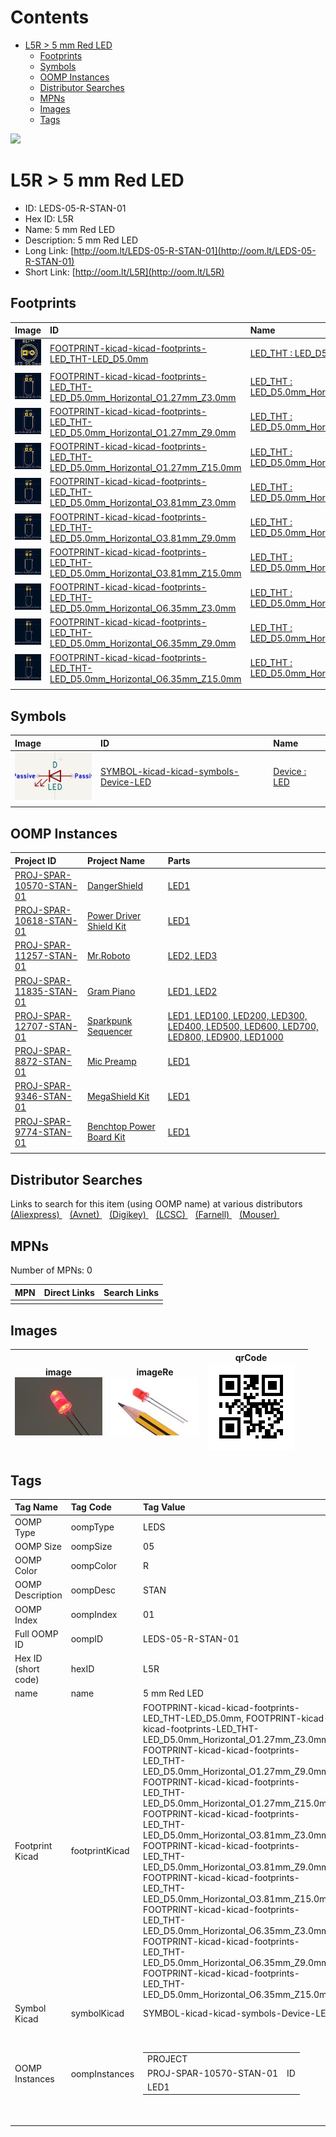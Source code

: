 



Contents
========

* [L5R > 5 mm Red LED](#l5r--5-mm-red-led)
	* [Footprints](#footprints)
	* [Symbols](#symbols)
	* [OOMP Instances](#oomp-instances)
	* [Distributor Searches](#distributor-searches)
	* [MPNs](#mpns)
	* [Images](#images)
	* [Tags](#tags)
  
![][im]
# L5R > 5 mm Red LED

- ID: LEDS-05-R-STAN-01
- Hex ID: L5R
- Name: 5 mm Red LED
- Description: 5 mm Red LED
- Long Link: [http://oom.lt/LEDS-05-R-STAN-01](http://oom.lt/LEDS-05-R-STAN-01)
- Short Link: [http://oom.lt/L5R](http://oom.lt/L5R)

## Footprints
  

|Image|ID|Name|
| :--- | :--- | :--- |
|[![](https://raw.githubusercontent.com/oomlout/oomlout_OOMP_eda_V2/main/FOOTPRINT/kicad/kicad-footprints/LED_THT/LED_D5.0mm/image_140.png)](https://github.com/oomlout/oomlout_OOMP_eda_V2/tree/main/FOOTPRINT/kicad/kicad-footprints/LED_THT/LED_D5.0mm/)|[FOOTPRINT-kicad-kicad-footprints-LED_THT-LED_D5.0mm](https://github.com/oomlout/oomlout_OOMP_eda_V2/tree/main/FOOTPRINT/kicad/kicad-footprints/LED_THT/LED_D5.0mm/)|[LED_THT : LED_D5.0mm](https://github.com/oomlout/oomlout_OOMP_eda_V2/tree/main/FOOTPRINT/kicad/kicad-footprints/LED_THT/LED_D5.0mm/)|
|[![](https://raw.githubusercontent.com/oomlout/oomlout_OOMP_eda_V2/main/FOOTPRINT/kicad/kicad-footprints/LED_THT/LED_D5.0mm_Horizontal_O1.27mm_Z3.0mm/image_140.png)](https://github.com/oomlout/oomlout_OOMP_eda_V2/tree/main/FOOTPRINT/kicad/kicad-footprints/LED_THT/LED_D5.0mm_Horizontal_O1.27mm_Z3.0mm/)|[FOOTPRINT-kicad-kicad-footprints-LED_THT-LED_D5.0mm_Horizontal_O1.27mm_Z3.0mm](https://github.com/oomlout/oomlout_OOMP_eda_V2/tree/main/FOOTPRINT/kicad/kicad-footprints/LED_THT/LED_D5.0mm_Horizontal_O1.27mm_Z3.0mm/)|[LED_THT : LED_D5.0mm_Horizontal_O1.27mm_Z3.0mm](https://github.com/oomlout/oomlout_OOMP_eda_V2/tree/main/FOOTPRINT/kicad/kicad-footprints/LED_THT/LED_D5.0mm_Horizontal_O1.27mm_Z3.0mm/)|
|[![](https://raw.githubusercontent.com/oomlout/oomlout_OOMP_eda_V2/main/FOOTPRINT/kicad/kicad-footprints/LED_THT/LED_D5.0mm_Horizontal_O1.27mm_Z9.0mm/image_140.png)](https://github.com/oomlout/oomlout_OOMP_eda_V2/tree/main/FOOTPRINT/kicad/kicad-footprints/LED_THT/LED_D5.0mm_Horizontal_O1.27mm_Z9.0mm/)|[FOOTPRINT-kicad-kicad-footprints-LED_THT-LED_D5.0mm_Horizontal_O1.27mm_Z9.0mm](https://github.com/oomlout/oomlout_OOMP_eda_V2/tree/main/FOOTPRINT/kicad/kicad-footprints/LED_THT/LED_D5.0mm_Horizontal_O1.27mm_Z9.0mm/)|[LED_THT : LED_D5.0mm_Horizontal_O1.27mm_Z9.0mm](https://github.com/oomlout/oomlout_OOMP_eda_V2/tree/main/FOOTPRINT/kicad/kicad-footprints/LED_THT/LED_D5.0mm_Horizontal_O1.27mm_Z9.0mm/)|
|[![](https://raw.githubusercontent.com/oomlout/oomlout_OOMP_eda_V2/main/FOOTPRINT/kicad/kicad-footprints/LED_THT/LED_D5.0mm_Horizontal_O1.27mm_Z15.0mm/image_140.png)](https://github.com/oomlout/oomlout_OOMP_eda_V2/tree/main/FOOTPRINT/kicad/kicad-footprints/LED_THT/LED_D5.0mm_Horizontal_O1.27mm_Z15.0mm/)|[FOOTPRINT-kicad-kicad-footprints-LED_THT-LED_D5.0mm_Horizontal_O1.27mm_Z15.0mm](https://github.com/oomlout/oomlout_OOMP_eda_V2/tree/main/FOOTPRINT/kicad/kicad-footprints/LED_THT/LED_D5.0mm_Horizontal_O1.27mm_Z15.0mm/)|[LED_THT : LED_D5.0mm_Horizontal_O1.27mm_Z15.0mm](https://github.com/oomlout/oomlout_OOMP_eda_V2/tree/main/FOOTPRINT/kicad/kicad-footprints/LED_THT/LED_D5.0mm_Horizontal_O1.27mm_Z15.0mm/)|
|[![](https://raw.githubusercontent.com/oomlout/oomlout_OOMP_eda_V2/main/FOOTPRINT/kicad/kicad-footprints/LED_THT/LED_D5.0mm_Horizontal_O3.81mm_Z3.0mm/image_140.png)](https://github.com/oomlout/oomlout_OOMP_eda_V2/tree/main/FOOTPRINT/kicad/kicad-footprints/LED_THT/LED_D5.0mm_Horizontal_O3.81mm_Z3.0mm/)|[FOOTPRINT-kicad-kicad-footprints-LED_THT-LED_D5.0mm_Horizontal_O3.81mm_Z3.0mm](https://github.com/oomlout/oomlout_OOMP_eda_V2/tree/main/FOOTPRINT/kicad/kicad-footprints/LED_THT/LED_D5.0mm_Horizontal_O3.81mm_Z3.0mm/)|[LED_THT : LED_D5.0mm_Horizontal_O3.81mm_Z3.0mm](https://github.com/oomlout/oomlout_OOMP_eda_V2/tree/main/FOOTPRINT/kicad/kicad-footprints/LED_THT/LED_D5.0mm_Horizontal_O3.81mm_Z3.0mm/)|
|[![](https://raw.githubusercontent.com/oomlout/oomlout_OOMP_eda_V2/main/FOOTPRINT/kicad/kicad-footprints/LED_THT/LED_D5.0mm_Horizontal_O3.81mm_Z9.0mm/image_140.png)](https://github.com/oomlout/oomlout_OOMP_eda_V2/tree/main/FOOTPRINT/kicad/kicad-footprints/LED_THT/LED_D5.0mm_Horizontal_O3.81mm_Z9.0mm/)|[FOOTPRINT-kicad-kicad-footprints-LED_THT-LED_D5.0mm_Horizontal_O3.81mm_Z9.0mm](https://github.com/oomlout/oomlout_OOMP_eda_V2/tree/main/FOOTPRINT/kicad/kicad-footprints/LED_THT/LED_D5.0mm_Horizontal_O3.81mm_Z9.0mm/)|[LED_THT : LED_D5.0mm_Horizontal_O3.81mm_Z9.0mm](https://github.com/oomlout/oomlout_OOMP_eda_V2/tree/main/FOOTPRINT/kicad/kicad-footprints/LED_THT/LED_D5.0mm_Horizontal_O3.81mm_Z9.0mm/)|
|[![](https://raw.githubusercontent.com/oomlout/oomlout_OOMP_eda_V2/main/FOOTPRINT/kicad/kicad-footprints/LED_THT/LED_D5.0mm_Horizontal_O3.81mm_Z15.0mm/image_140.png)](https://github.com/oomlout/oomlout_OOMP_eda_V2/tree/main/FOOTPRINT/kicad/kicad-footprints/LED_THT/LED_D5.0mm_Horizontal_O3.81mm_Z15.0mm/)|[FOOTPRINT-kicad-kicad-footprints-LED_THT-LED_D5.0mm_Horizontal_O3.81mm_Z15.0mm](https://github.com/oomlout/oomlout_OOMP_eda_V2/tree/main/FOOTPRINT/kicad/kicad-footprints/LED_THT/LED_D5.0mm_Horizontal_O3.81mm_Z15.0mm/)|[LED_THT : LED_D5.0mm_Horizontal_O3.81mm_Z15.0mm](https://github.com/oomlout/oomlout_OOMP_eda_V2/tree/main/FOOTPRINT/kicad/kicad-footprints/LED_THT/LED_D5.0mm_Horizontal_O3.81mm_Z15.0mm/)|
|[![](https://raw.githubusercontent.com/oomlout/oomlout_OOMP_eda_V2/main/FOOTPRINT/kicad/kicad-footprints/LED_THT/LED_D5.0mm_Horizontal_O6.35mm_Z3.0mm/image_140.png)](https://github.com/oomlout/oomlout_OOMP_eda_V2/tree/main/FOOTPRINT/kicad/kicad-footprints/LED_THT/LED_D5.0mm_Horizontal_O6.35mm_Z3.0mm/)|[FOOTPRINT-kicad-kicad-footprints-LED_THT-LED_D5.0mm_Horizontal_O6.35mm_Z3.0mm](https://github.com/oomlout/oomlout_OOMP_eda_V2/tree/main/FOOTPRINT/kicad/kicad-footprints/LED_THT/LED_D5.0mm_Horizontal_O6.35mm_Z3.0mm/)|[LED_THT : LED_D5.0mm_Horizontal_O6.35mm_Z3.0mm](https://github.com/oomlout/oomlout_OOMP_eda_V2/tree/main/FOOTPRINT/kicad/kicad-footprints/LED_THT/LED_D5.0mm_Horizontal_O6.35mm_Z3.0mm/)|
|[![](https://raw.githubusercontent.com/oomlout/oomlout_OOMP_eda_V2/main/FOOTPRINT/kicad/kicad-footprints/LED_THT/LED_D5.0mm_Horizontal_O6.35mm_Z9.0mm/image_140.png)](https://github.com/oomlout/oomlout_OOMP_eda_V2/tree/main/FOOTPRINT/kicad/kicad-footprints/LED_THT/LED_D5.0mm_Horizontal_O6.35mm_Z9.0mm/)|[FOOTPRINT-kicad-kicad-footprints-LED_THT-LED_D5.0mm_Horizontal_O6.35mm_Z9.0mm](https://github.com/oomlout/oomlout_OOMP_eda_V2/tree/main/FOOTPRINT/kicad/kicad-footprints/LED_THT/LED_D5.0mm_Horizontal_O6.35mm_Z9.0mm/)|[LED_THT : LED_D5.0mm_Horizontal_O6.35mm_Z9.0mm](https://github.com/oomlout/oomlout_OOMP_eda_V2/tree/main/FOOTPRINT/kicad/kicad-footprints/LED_THT/LED_D5.0mm_Horizontal_O6.35mm_Z9.0mm/)|
|[![](https://raw.githubusercontent.com/oomlout/oomlout_OOMP_eda_V2/main/FOOTPRINT/kicad/kicad-footprints/LED_THT/LED_D5.0mm_Horizontal_O6.35mm_Z15.0mm/image_140.png)](https://github.com/oomlout/oomlout_OOMP_eda_V2/tree/main/FOOTPRINT/kicad/kicad-footprints/LED_THT/LED_D5.0mm_Horizontal_O6.35mm_Z15.0mm/)|[FOOTPRINT-kicad-kicad-footprints-LED_THT-LED_D5.0mm_Horizontal_O6.35mm_Z15.0mm](https://github.com/oomlout/oomlout_OOMP_eda_V2/tree/main/FOOTPRINT/kicad/kicad-footprints/LED_THT/LED_D5.0mm_Horizontal_O6.35mm_Z15.0mm/)|[LED_THT : LED_D5.0mm_Horizontal_O6.35mm_Z15.0mm](https://github.com/oomlout/oomlout_OOMP_eda_V2/tree/main/FOOTPRINT/kicad/kicad-footprints/LED_THT/LED_D5.0mm_Horizontal_O6.35mm_Z15.0mm/)|
||||

## Symbols
  

|Image|ID|Name|
| :--- | :--- | :--- |
|[![](https://raw.githubusercontent.com/oomlout/oomlout_OOMP_eda_V2/main/SYMBOL/kicad/kicad-symbols/Device/LED/image_140.png)](https://github.com/oomlout/oomlout_OOMP_eda_V2/tree/main/SYMBOL/kicad/kicad-symbols/Device/LED/)|[SYMBOL-kicad-kicad-symbols-Device-LED](https://github.com/oomlout/oomlout_OOMP_eda_V2/tree/main/SYMBOL/kicad/kicad-symbols/Device/LED/)|[Device : LED](https://github.com/oomlout/oomlout_OOMP_eda_V2/tree/main/SYMBOL/kicad/kicad-symbols/Device/LED/)|
||||

## OOMP Instances
  

|Project ID|Project Name|Parts|
| :--- | :--- | :--- |
|[PROJ-SPAR-10570-STAN-01](https://github.com/oomlout/oomlout_OOMP_projects_V2/tree/main/PROJ/SPAR/10570/STAN/01/)|[DangerShield](https://github.com/oomlout/oomlout_OOMP_projects_V2/tree/main/PROJ/SPAR/10570/STAN/01/)|[LED1](https://github.com/oomlout/oomlout_OOMP_projects_V2/tree/main/PROJ/SPAR/10570/STAN/01/)|
|[PROJ-SPAR-10618-STAN-01](https://github.com/oomlout/oomlout_OOMP_projects_V2/tree/main/PROJ/SPAR/10618/STAN/01/)|[Power Driver Shield Kit](https://github.com/oomlout/oomlout_OOMP_projects_V2/tree/main/PROJ/SPAR/10618/STAN/01/)|[LED1](https://github.com/oomlout/oomlout_OOMP_projects_V2/tree/main/PROJ/SPAR/10618/STAN/01/)|
|[PROJ-SPAR-11257-STAN-01](https://github.com/oomlout/oomlout_OOMP_projects_V2/tree/main/PROJ/SPAR/11257/STAN/01/)|[Mr.Roboto](https://github.com/oomlout/oomlout_OOMP_projects_V2/tree/main/PROJ/SPAR/11257/STAN/01/)|[LED2, LED3](https://github.com/oomlout/oomlout_OOMP_projects_V2/tree/main/PROJ/SPAR/11257/STAN/01/)|
|[PROJ-SPAR-11835-STAN-01](https://github.com/oomlout/oomlout_OOMP_projects_V2/tree/main/PROJ/SPAR/11835/STAN/01/)|[Gram Piano](https://github.com/oomlout/oomlout_OOMP_projects_V2/tree/main/PROJ/SPAR/11835/STAN/01/)|[LED1, LED2](https://github.com/oomlout/oomlout_OOMP_projects_V2/tree/main/PROJ/SPAR/11835/STAN/01/)|
|[PROJ-SPAR-12707-STAN-01](https://github.com/oomlout/oomlout_OOMP_projects_V2/tree/main/PROJ/SPAR/12707/STAN/01/)|[Sparkpunk Sequencer](https://github.com/oomlout/oomlout_OOMP_projects_V2/tree/main/PROJ/SPAR/12707/STAN/01/)|[LED1, LED100, LED200, LED300, LED400, LED500, LED600, LED700, LED800, LED900, LED1000](https://github.com/oomlout/oomlout_OOMP_projects_V2/tree/main/PROJ/SPAR/12707/STAN/01/)|
|[PROJ-SPAR-8872-STAN-01](https://github.com/oomlout/oomlout_OOMP_projects_V2/tree/main/PROJ/SPAR/8872/STAN/01/)|[Mic Preamp](https://github.com/oomlout/oomlout_OOMP_projects_V2/tree/main/PROJ/SPAR/8872/STAN/01/)|[LED1](https://github.com/oomlout/oomlout_OOMP_projects_V2/tree/main/PROJ/SPAR/8872/STAN/01/)|
|[PROJ-SPAR-9346-STAN-01](https://github.com/oomlout/oomlout_OOMP_projects_V2/tree/main/PROJ/SPAR/9346/STAN/01/)|[MegaShield Kit](https://github.com/oomlout/oomlout_OOMP_projects_V2/tree/main/PROJ/SPAR/9346/STAN/01/)|[LED1](https://github.com/oomlout/oomlout_OOMP_projects_V2/tree/main/PROJ/SPAR/9346/STAN/01/)|
|[PROJ-SPAR-9774-STAN-01](https://github.com/oomlout/oomlout_OOMP_projects_V2/tree/main/PROJ/SPAR/9774/STAN/01/)|[Benchtop Power Board Kit](https://github.com/oomlout/oomlout_OOMP_projects_V2/tree/main/PROJ/SPAR/9774/STAN/01/)|[LED1](https://github.com/oomlout/oomlout_OOMP_projects_V2/tree/main/PROJ/SPAR/9774/STAN/01/)|
||||

## Distributor Searches
  
Links to search for this item (using OOMP name) at various distributors  
[(Aliexpress) ](https://www.aliexpress.com/wholesale?SearchText=11175+mm+Red+LED)&nbsp;&nbsp;&nbsp;[(Avnet) ](https://www.avnet.com/shop/us/search/5+mm+Red+LED)&nbsp;&nbsp;&nbsp;[(Digikey) ](https://www.digikey.co.uk/en/products/result?s=5+mm+Red+LED)&nbsp;&nbsp;&nbsp;[(LCSC) ](https://www.lcsc.com/search?q=5+mm+Red+LED)&nbsp;&nbsp;&nbsp;[(Farnell) ](https://uk.farnell.com/search?st=5+mm+Red+LED)&nbsp;&nbsp;&nbsp;[(Mouser) ](https://www.mouser.com/c/?q=5+mm+Red+LED)&nbsp;&nbsp;&nbsp;
## MPNs
  
Number of MPNs: 0  

|MPN|Direct Links|Search Links|
| :--- | :--- | :--- |
||||

## Images
  

|image<br>[![](https://raw.githubusercontent.com/oomlout/oomlout_OOMP_parts_V2/main/LEDS/05/R/STAN/01/image_140.jpg)](https://github.com/oomlout/oomlout_OOMP_parts_V2/tree/main/LEDS/05/R/STAN/01/image.jpg)|imageRe<br>[![](https://raw.githubusercontent.com/oomlout/oomlout_OOMP_parts_V2/main/LEDS/05/R/STAN/01/image_RE_140.jpg)](https://github.com/oomlout/oomlout_OOMP_parts_V2/tree/main/LEDS/05/R/STAN/01/image_RE.jpg)|qrCode<br>[![](https://raw.githubusercontent.com/oomlout/oomlout_OOMP_parts_V2/main/LEDS/05/R/STAN/01/qrCode_140.png)](https://github.com/oomlout/oomlout_OOMP_parts_V2/tree/main/LEDS/05/R/STAN/01/qrCode.png)||
| :---: | :---: | :---: | :---: |

## Tags
  

|Tag Name|Tag Code|Tag Value|
| :--- | :--- | :--- |
|OOMP Type|oompType|LEDS|
|OOMP Size|oompSize|05|
|OOMP Color|oompColor|R|
|OOMP Description|oompDesc|STAN|
|OOMP Index|oompIndex|01|
|Full OOMP ID|oompID|LEDS-05-R-STAN-01|
|Hex ID (short code)|hexID|L5R|
|name|name|5 mm Red LED|
|Footprint Kicad|footprintKicad|FOOTPRINT-kicad-kicad-footprints-LED_THT-LED_D5.0mm, FOOTPRINT-kicad-kicad-footprints-LED_THT-LED_D5.0mm_Horizontal_O1.27mm_Z3.0mm, FOOTPRINT-kicad-kicad-footprints-LED_THT-LED_D5.0mm_Horizontal_O1.27mm_Z9.0mm, FOOTPRINT-kicad-kicad-footprints-LED_THT-LED_D5.0mm_Horizontal_O1.27mm_Z15.0mm, FOOTPRINT-kicad-kicad-footprints-LED_THT-LED_D5.0mm_Horizontal_O3.81mm_Z3.0mm, FOOTPRINT-kicad-kicad-footprints-LED_THT-LED_D5.0mm_Horizontal_O3.81mm_Z9.0mm, FOOTPRINT-kicad-kicad-footprints-LED_THT-LED_D5.0mm_Horizontal_O3.81mm_Z15.0mm, FOOTPRINT-kicad-kicad-footprints-LED_THT-LED_D5.0mm_Horizontal_O6.35mm_Z3.0mm, FOOTPRINT-kicad-kicad-footprints-LED_THT-LED_D5.0mm_Horizontal_O6.35mm_Z9.0mm, FOOTPRINT-kicad-kicad-footprints-LED_THT-LED_D5.0mm_Horizontal_O6.35mm_Z15.0mm|
|Symbol Kicad|symbolKicad|SYMBOL-kicad-kicad-symbols-Device-LED|
|OOMP Instances|oompInstances|<table><tr><td>PROJECT</td></tr><tr><td> PROJ-SPAR-10570-STAN-01</td><td> ID</td></tr><tr><td> LED1</td></tr></table></td><td> <table><tr><td>PROJECT</td></tr><tr><td> PROJ-SPAR-10618-STAN-01</td><td> ID</td></tr><tr><td> LED1</td></tr></table></td><td> <table><tr><td>PROJECT</td></tr><tr><td> PROJ-SPAR-11257-STAN-01</td><td> ID</td></tr><tr><td> LED2</td></tr></table></td><td> <table><tr><td>PROJECT</td></tr><tr><td> PROJ-SPAR-11257-STAN-01</td><td> ID</td></tr><tr><td> LED3</td></tr></table></td><td> <table><tr><td>PROJECT</td></tr><tr><td> PROJ-SPAR-11835-STAN-01</td><td> ID</td></tr><tr><td> LED1</td></tr></table></td><td> <table><tr><td>PROJECT</td></tr><tr><td> PROJ-SPAR-11835-STAN-01</td><td> ID</td></tr><tr><td> LED2</td></tr></table></td><td> <table><tr><td>PROJECT</td></tr><tr><td> PROJ-SPAR-12707-STAN-01</td><td> ID</td></tr><tr><td> LED1</td></tr></table></td><td> <table><tr><td>PROJECT</td></tr><tr><td> PROJ-SPAR-12707-STAN-01</td><td> ID</td></tr><tr><td> LED100</td></tr></table></td><td> <table><tr><td>PROJECT</td></tr><tr><td> PROJ-SPAR-12707-STAN-01</td><td> ID</td></tr><tr><td> LED200</td></tr></table></td><td> <table><tr><td>PROJECT</td></tr><tr><td> PROJ-SPAR-12707-STAN-01</td><td> ID</td></tr><tr><td> LED300</td></tr></table></td><td> <table><tr><td>PROJECT</td></tr><tr><td> PROJ-SPAR-12707-STAN-01</td><td> ID</td></tr><tr><td> LED400</td></tr></table></td><td> <table><tr><td>PROJECT</td></tr><tr><td> PROJ-SPAR-12707-STAN-01</td><td> ID</td></tr><tr><td> LED500</td></tr></table></td><td> <table><tr><td>PROJECT</td></tr><tr><td> PROJ-SPAR-12707-STAN-01</td><td> ID</td></tr><tr><td> LED600</td></tr></table></td><td> <table><tr><td>PROJECT</td></tr><tr><td> PROJ-SPAR-12707-STAN-01</td><td> ID</td></tr><tr><td> LED700</td></tr></table></td><td> <table><tr><td>PROJECT</td></tr><tr><td> PROJ-SPAR-12707-STAN-01</td><td> ID</td></tr><tr><td> LED800</td></tr></table></td><td> <table><tr><td>PROJECT</td></tr><tr><td> PROJ-SPAR-12707-STAN-01</td><td> ID</td></tr><tr><td> LED900</td></tr></table></td><td> <table><tr><td>PROJECT</td></tr><tr><td> PROJ-SPAR-12707-STAN-01</td><td> ID</td></tr><tr><td> LED1000</td></tr></table></td><td> <table><tr><td>PROJECT</td></tr><tr><td> PROJ-SPAR-8872-STAN-01</td><td> ID</td></tr><tr><td> LED1</td></tr></table></td><td> <table><tr><td>PROJECT</td></tr><tr><td> PROJ-SPAR-9346-STAN-01</td><td> ID</td></tr><tr><td> LED1</td></tr></table></td><td> <table><tr><td>PROJECT</td></tr><tr><td> PROJ-SPAR-9774-STAN-01</td><td> ID</td></tr><tr><td> LED1</td></tr></table>|
||||



[im]: image_450.jpg
